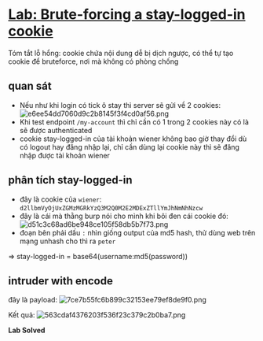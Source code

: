 # [Lab: Brute-forcing a stay-logged-in cookie](https://portswigger.net/web-security/authentication/other-mechanisms/lab-brute-forcing-a-stay-logged-in-cookie)

Tóm tắt lỗ hổng: cookie chứa nội dung dễ bị dịch ngược, có thể tự tạo cookie để bruteforce, nơi mà không có phòng chống

## quan sát

- Nếu như khi login có tick ô stay thì server sẽ gửi về 2 cookies:
    ![e6ee54dd7060d9c2b8145f3f4cd0af56.png](../../../../../../_resources/e6ee54dd7060d9c2b8145f3f4cd0af56.png)
- Khi test endpoint `/my-account` thì chỉ cần có 1 trong 2 cookies này có là sẽ được authenticated
- cookie stay-logged-in của tài khoản wiener không bao giờ thay đổi dù có logout hay đăng nhập lại, chỉ cần dùng lại cookie này thì sẽ đăng nhập được tài khoản wiener

## phân tích stay-logged-in

- đây là cookie của `wiener`: `d2llbmVyOjUxZGMzMGRkYzQ3M2Q0M2E2MDExZTllYmJhNmNhNzcw`
- đây là cái mà thằng burp nói cho mình khi bôi đen cái cookie đó:
    ![d51c3c68ad6be948ce105f58db5b7f73.png](../../../../../../_resources/d51c3c68ad6be948ce105f58db5b7f73.png)
- đoạn bên phải dấu `:` nhìn giống output của md5 hash, thử dùng web trên mạng unhash cho thì ra `peter`

=\> stay-logged-in = base64(username:md5(password))

## intruder with encode

đây là payload:
![7ce7b55fc6b899c32153ee79ef8de9f0.png](../../../../../../_resources/7ce7b55fc6b899c32153ee79ef8de9f0.png)

Kết quả:
![563cdaf4376203f536f23c379c2b0ba7.png](../../../../../../_resources/563cdaf4376203f536f23c379c2b0ba7.png)

**Lab Solved**